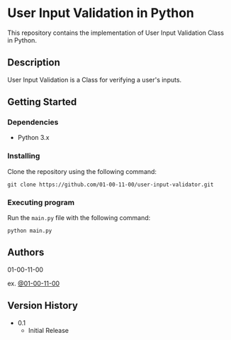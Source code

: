 
# User Input Validation in Python
This repository contains the implementation of User Input Validation Class in Python.

## Description
User Input Validation is a Class for verifying a user's inputs. 

## Getting Started

### Dependencies
* Python 3.x

### Installing
Clone the repository using the following command:

```
git clone https://github.com/01-00-11-00/user-input-validator.git
```

### Executing program
Run the `main.py` file with the following command:

```
python main.py
```

## Authors
01-00-11-00

ex. [@01-00-11-00](https://github.com/01-00-11-00)

## Version History
* 0.1
    * Initial Release
